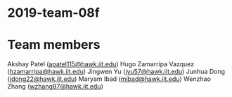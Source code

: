 # 2019-team-08f
# Team members
Akshay Patel (apatel115@hawk.iit.edu)
Hugo Zamarripa Vazquez (hzamarripa@hawk.iit.edu)
Jingwen Yu (jyu57@hawk.iit.edu)
Junhua Dong (jdong22@hawk.iit.edu)
Maryam Ibad (mibad@hawk.iit.edu)
Wenzhao Zhang (wzhang87@hawk.iit.edu)
